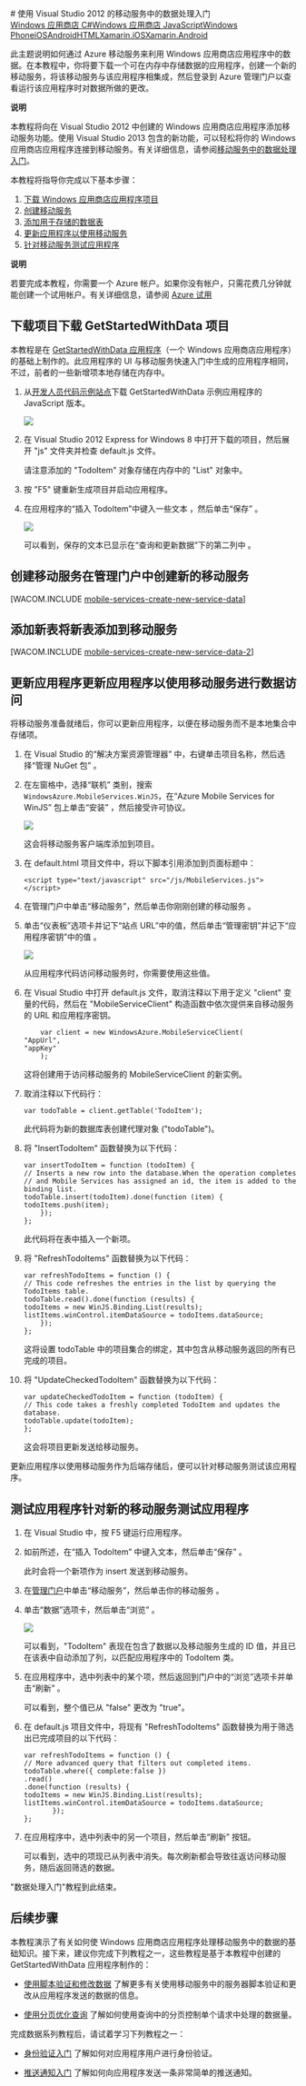 <properties linkid="develop-mobile-tutorials-get-started-with-data-js" urlDisplayName="Get Started with Data" pageTitle="Get started with data (JavaScript) - Mobile Services" metaKeywords="" description="Learn how to get started using data with Azure Mobile Services." metaCanonical="/develop/mobile/tutorials/get-started-with-data-dotnet/" disqusComments="1" umbracoNaviHide="1" title="Get started with data in Mobile Services using Visual Studio 2012" documentationCenter="Mobile" authors="" />
<tags ms.service=""
    ms.date="12/08/2014"
    wacn.date="04/11/2015"
    />
# 使用 Visual Studio 2012 的移动服务中的数据处理入门

<div class="dev-center-tutorial-selector sublanding"> 
	<a href="/develop/mobile/tutorials/get-started-with-data-dotnet-vs2012" title="Windows Store C#">Windows 应用商店 C#</a><a href="/develop/mobile/tutorials/get-started-with-data-js-vs2012" title="Windows Store JavaScript" class="current">Windows 应用商店 JavaScript</a><a href="/develop/mobile/tutorials/get-started-with-data-wp8" title="Windows Phone">Windows Phone</a><a href="/develop/mobile/tutorials/get-started-with-data-ios" title="iOS">iOS</a><a href="/develop/mobile/tutorials/get-started-with-data-android" title="Android">Android</a><a href="/develop/mobile/tutorials/get-started-with-data-html" title="HTML">HTML</a><a href="/develop/mobile/tutorials/get-started-with-data-xamarin-ios" title="Xamarin.iOS">Xamarin.iOS</a><a href="/develop/mobile/tutorials/get-started-with-data-xamarin-android" title="Xamarin.Android">Xamarin.Android</a>
</div>

此主题说明如何通过 Azure 移动服务来利用 Windows 应用商店应用程序中的数据。在本教程中，你将要下载一个可在内存中存储数据的应用程序，创建一个新的移动服务，将该移动服务与该应用程序相集成，然后登录到 Azure 管理门户以查看运行该应用程序时对数据所做的更改。

<div class="dev-callout"><b>说明</b>
<p>本教程将向在 Visual Studio 2012 中创建的 Windows 应用商店应用程序添加移动服务功能。使用 Visual Studio 2013 包含的新功能，可以轻松将你的 Windows 应用商店应用程序连接到移动服务。有关详细信息，请参阅<a href="/develop/mobile/tutorials/get-started-with-data-js/">移动服务中的数据处理入门</a>。</p>
</div>

本教程将指导你完成以下基本步骤：

1.  [下载 Windows 应用商店应用程序项目][]
2.  [创建移动服务][]
3.  [添加用于存储的数据表][]
4.  [更新应用程序以使用移动服务][]
5.  [针对移动服务测试应用程序][]

<div class="dev-callout"><strong>说明</strong><p>若要完成本教程，你需要一个 Azure 帐户。如果你没有帐户，只需花费几分钟就能创建一个试用帐户。有关详细信息，请参阅 <a href="http://www.windowsazure.cn/pricing/1rmb-trial/" target="_blank">Azure 试用</a。</p></div>

## <a name="download-app"> </a>下载项目下载 GetStartedWithData 项目

本教程是在 [GetStartedWithData 应用程序][]（一个 Windows 应用商店应用程序）的基础上制作的。此应用程序的 UI 与移动服务快速入门中生成的应用程序相同，不过，前者的一些新增项本地存储在内存中。

1.  从[开发人员代码示例站点][GetStartedWithData 应用程序]下载 GetStartedWithData 示例应用程序的 JavaScript 版本。

    ![][10]

2.  在 Visual Studio 2012 Express for Windows 8 中打开下载的项目，然后展开 "js" 文件夹并检查 default.js 文件。

    请注意添加的 "TodoItem" 对象存储在内存中的 "List" 对象中。

3.  按 "F5" 键重新生成项目并启动应用程序。

4.  在应用程序的“插入 TodoItem”中键入一些文本 ，然后单击“保存” 。

    ![][1]

    可以看到，保存的文本已显示在“查询和更新数据”下的第二列中 。

## <a name="create-service"> </a>创建移动服务在管理门户中创建新的移动服务

[WACOM.INCLUDE [mobile-services-create-new-service-data](../includes/mobile-services-create-new-service-data.md)]

## <a name="add-table"> </a>添加新表将新表添加到移动服务

[WACOM.INCLUDE [mobile-services-create-new-service-data-2](../includes/mobile-services-create-new-service-data-2.md)]

## <a name="update-app"> </a>更新应用程序更新应用程序以使用移动服务进行数据访问

将移动服务准备就绪后，你可以更新应用程序，以便在移动服务而不是本地集合中存储项。

1.  在 Visual Studio 的“解决方案资源管理器” 中，右键单击项目名称，然后选择“管理 NuGet 包” 。

2.  在左窗格中，选择“联机” 类别，搜索 `WindowsAzure.MobileServices.WinJS`，在“Azure Mobile Services for WinJS” 包上单击“安装” ，然后接受许可协议。

    ![][2]

    这会将移动服务客户端库添加到项目。

3.  在 default.html 项目文件中，将以下脚本引用添加到页面标题中：

        <script type="text/javascript" src="/js/MobileServices.js"></script>

4.  在管理门户中单击“移动服务”，然后单击你刚刚创建的移动服务 。

5.  单击“仪表板”选项卡并记下“站点 URL”中的值，然后单击“管理密钥”并记下“应用程序密钥”中的值 。

    ![][3]

    从应用程序代码访问移动服务时，你需要使用这些值。

6.  在 Visual Studio 中打开 default.js 文件，取消注释以下用于定义 "client" 变量的代码，然后在 "MobileServiceClient" 构造函数中依次提供来自移动服务的 URL 和应用程序密钥。

            var client = new WindowsAzure.MobileServiceClient(
        "AppUrl",
        "appKey"
            );

    这将创建用于访问移动服务的 MobileServiceClient 的新实例。

7.  取消注释以下代码行：

        var todoTable = client.getTable('TodoItem');

    此代码将为新的数据库表创建代理对象 ("todoTable")。

8.  将 "InsertTodoItem" 函数替换为以下代码：

        var insertTodoItem = function (todoItem) {
        // Inserts a new row into the database.When the operation completes
        // and Mobile Services has assigned an id, the item is added to the binding list.
        todoTable.insert(todoItem).done(function (item) {
        todoItems.push(item);
            });
        };

    此代码将在表中插入一个新项。

9.  将 "RefreshTodoItems" 函数替换为以下代码：

        var refreshTodoItems = function () {
        // This code refreshes the entries in the list by querying the TodoItems table. 
        todoTable.read().done(function (results) {
        todoItems = new WinJS.Binding.List(results);
        listItems.winControl.itemDataSource = todoItems.dataSource;
            });
        };      

    这将设置 todoTable 中的项目集合的绑定，其中包含从移动服务返回的所有已完成的项目。

10. 将 "UpdateCheckedTodoItem" 函数替换为以下代码：

        var updateCheckedTodoItem = function (todoItem) {
        // This code takes a freshly completed TodoItem and updates the database. 
        todoTable.update(todoItem);
        };

    这会将项目更新发送给移动服务。

更新应用程序以使用移动服务作为后端存储后，便可以针对移动服务测试该应用程序。

## <a name="test-app"> </a>测试应用程序针对新的移动服务测试应用程序

1.  在 Visual Studio 中，按 F5 键运行应用程序。

2.  如前所述，在“插入 TodoItem” 中键入文本，然后单击“保存” 。

    此时会将一个新项作为 insert 发送到移动服务。

3.  在[管理门户][]中单击“移动服务”，然后单击你的移动服务 。

4.  单击“数据”选项卡，然后单击“浏览” 。

    ![][4]

    可以看到，"TodoItem" 表现在包含了数据以及移动服务生成的 ID 值，并且已在该表中自动添加了列，以匹配应用程序中的 TodoItem 类。

5.  在应用程序中，选中列表中的某个项，然后返回到门户中的“浏览”选项卡并单击“刷新” 。

    可以看到，整个值已从 "false" 更改为 "true"。

6.  在 default.js 项目文件中，将现有 "RefreshTodoItems" 函数替换为用于筛选出已完成项目的以下代码：

        var refreshTodoItems = function () {                     
        // More advanced query that filters out completed items. 
        todoTable.where({ complete:false })
        .read()
        .done(function (results) {
        todoItems = new WinJS.Binding.List(results);
        listItems.winControl.itemDataSource = todoItems.dataSource;
               });            
        };

7.  在应用程序中，选中列表中的另一个项目，然后单击“刷新” 按钮。

    可以看到，选中的项现已从列表中消失。每次刷新都会导致往返访问移动服务，随后返回筛选的数据。

"数据处理入门"教程到此结束。

## <a name="next-steps"> </a>后续步骤

本教程演示了有关如何使 Windows 应用商店应用程序处理移动服务中的数据的基础知识。接下来，建议你完成下列教程之一，这些教程是基于本教程中创建的 GetStartedWithData 应用程序制作的：

-   [使用脚本验证和修改数据][]
    了解更多有关使用移动服务中的服务器脚本验证和更改从应用程序发送的数据的信息。

-   [使用分页优化查询][]
    了解如何使用查询中的分页控制单个请求中处理的数据量。

完成数据系列教程后，请试着学习下列教程之一：

-   [身份验证入门][]
    了解如何对应用程序用户进行身份验证。

-   [推送通知入门][]
    了解如何向应用程序发送一条非常简单的推送通知。

  [Windows 应用商店 C\#]: /develop/mobile/tutorials/get-started-with-data-dotnet-vs2012 "Windows 应用商店 C#"
  [Windows 应用商店 JavaScript]: /develop/mobile/tutorials/get-started-with-data-js-vs2012 "Windows 应用商店 JavaScript"
  [Windows Phone]: /develop/mobile/tutorials/get-started-with-data-wp8 "Windows Phone"
  [iOS]: /develop/mobile/tutorials/get-started-with-data-ios "iOS"
  [Android]: /develop/mobile/tutorials/get-started-with-data-android "Android"
  [HTML]: /develop/mobile/tutorials/get-started-with-data-html "HTML"
  [Xamarin.iOS]: /develop/mobile/tutorials/get-started-with-data-xamarin-ios "Xamarin.iOS"
  [Xamarin.Android]: /develop/mobile/tutorials/get-started-with-data-xamarin-android "Xamarin.Android"
  [移动服务中的数据处理入门]: /develop/mobile/tutorials/get-started-with-data-js/
  [下载 Windows 应用商店应用程序项目]: #download-app
  [创建移动服务]: #create-service
  [添加用于存储的数据表]: #add-table
  [更新应用程序以使用移动服务]: #update-app
  [针对移动服务测试应用程序]: #test-app
  [Azure 试用]: http://www.windowsazure.cn/pricing/1rmb-trial/
  [GetStartedWithData 应用程序]: http://go.microsoft.com/fwlink/?LinkId=262308
  [10]: ./media/mobile-services-windows-store-javascript-get-started-data-vs2012/mobile-data-sample-download-js.png
  [1]: ./media/mobile-services-windows-store-javascript-get-started-data-vs2012/mobile-quickstart-startup.png
  [mobile-services-create-new-service-data]: ../includes/mobile-services-create-new-service-data.md
  [mobile-services-create-new-service-data-2]: ../includes/mobile-services-create-new-service-data-2.md
  [2]: ./media/mobile-services-windows-store-javascript-get-started-data-vs2012/mobile-add-nuget-package-js.png
  [3]: ./media/mobile-services-windows-store-javascript-get-started-data-vs2012/mobile-dashboard-tab.png
  [管理门户]: https://manage.windowsazure.cn/
  [4]: ./media/mobile-services-windows-store-javascript-get-started-data-vs2012/mobile-todoitem-data-browse.png
  [使用脚本验证和修改数据]: /develop/mobile/tutorials/validate-modify-and-augment-data-js
  [使用分页优化查询]: /develop/mobile/tutorials/add-paging-to-data-js
  [身份验证入门]: /develop/mobile/tutorials/get-started-with-users-js
  [推送通知入门]: /develop/mobile/tutorials/get-started-with-push-js-vs2012
